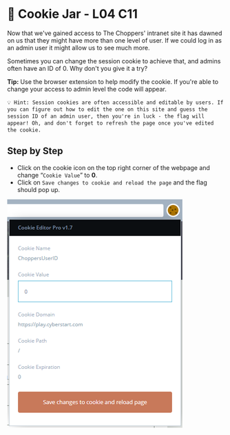 # 🍪 Cookie Jar - L04 C11

Now that we've gained access to The Choppers' intranet site it has dawned on us that they might have more than one level of user. If we could log in as an admin user it might allow us to see much more.

Sometimes you can change the session cookie to achieve that, and admins often have an ID of 0. Why don't you give it a try?

**Tip:** Use the browser extension to help modify the cookie. If you're able to change your access to admin level the code will appear.

```
💡 Hint: Session cookies are often accessible and editable by users. If you can figure out how to edit the one on this site and guess the session ID of an admin user, then you're in luck - the flag will appear! Oh, and don't forget to refresh the page once you've edited the cookie.
```

## Step by Step

- Click on the cookie icon on the top right corner of the webpage and change “`Cookie Value`” to **0**.
- Click on `Save changes to cookie and reload the page` and the flag should pop up.

![image of cookie interface](/assets/cookiejar1.png)
